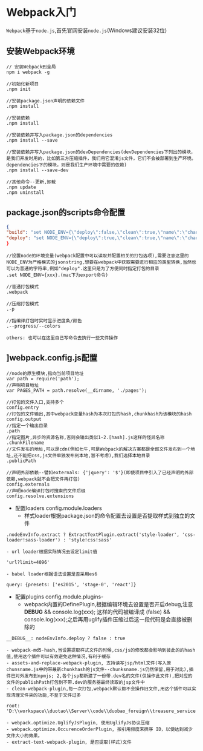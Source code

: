 
# Webpack入门

`Webpack`基于`node.js`,首先官网安装`node.js`(Windows建议安装32位)

## 安装Webpack环境
```
// 安装Webpack到全局
npm i webpack -g

//初始化新项目
.npm init

//安装package.json声明的依赖文件
.npm install

//安装依赖
.npm install 

//安装依赖并写入package.json的dependencies
.npm install --save 

//安装依赖并写入package.json的devDependencies(devDependencies下列出的模块，是我们开发时用的，比如第三方压缩插件，我们用它混淆js文件，它们不会被部署到生产环境。dependencies下的模块，则是我们生产环境中需要的依赖)
.npm install --save-dev 

//其他命令--更新,卸载
.npm update
.npm uninstall
```

## package.json的scripts命令配置

```Json
{
"build": "set NODE_ENV={\"deploy\":false,\"clean\":true,\"name\":\"charge\",\"extract\":false}&&webpack",
"deploy": "set NODE_ENV={\"deploy\":true,\"clean\":true,\"name\":\"charge\",\"extract\":false"}&&webpack -p --progress --colors"
}
```
```
//设置node的环境变量(webpack配置中可以读取并配置相关的打包选项),需要注意这里的NODE_ENV为严格模式的jsonstring,想要在webpack中获取需要进行相应的类型转换,当然也可以为普通的字符串,例如"deploy".这里只是为了方便同时指定打包的目录
.set NODE_ENV={xxx}.(mac下为export命令)

//普通打包模式
.webpack 

//压缩打包模式
.-p 

//指编译打包时实时显示进度条/颜色
.--progress/--colors

others: 也可以在这里自己写命令去执行一些文件操作
```

## ]webpack.config.js配置

```
//node的原生模块,指向当前项目地址
var path = require('path');
//声明项目地址
var PAGES_PATH = path.resolve(__dirname, './pages');

//打包的文件入口,支持多个
config.entry
//打包的文件输出,其中webpack变量hash为本次打包的hash,chunkhash为该模块的hash
config.output
//指定一个输出目录
.path
//指定图片,异步的资源名称,否则会输出类似1-2.[hash].js这样的怪异名称
.chunkFilename
//文件发布的地址,可以是cdn(例如七牛,可是Webpack的解决方案都是全部文件发布到一个地址,还不能把css,js文件单独发布到本地,暂不考虑),我们选择本地目录
.publicPath

//声明外部依赖--譬如externals: {'jquery': '$'}(即使项目中引入了已经声明的外部依赖,webpack就不会把文件再打包)
config.externals 
//声明node编译打包时搜索的文件后缀
config.resolve.extensions 
```

* 配置loaders
config.module.loaders
	- 样式loader根据package.json的命令配置去设置是否提取样式到独立的文件

```
.nodeEnvInfo.extract ? ExtractTextPlugin.extract('style-loader', 'css-loader!sass-loader') : 'style!css!sass'
```
	- url loader根据实际情况去设定limit值
```
'url?limit=4096'
```
	- babel loader根据语法设置是否采用es6
```
query: {presets: ['es2015', 'stage-0', 'react']}
```

* 配置plugins
config.module.plugins- 
	- webpack内置的DefinePlugin,根据编辑环境去设置是否开启debug,注意 __DEBUG__ && console.log(xxx); 这样的代码被编译成 (false) && console.log(xxx);之后再用uglify插件压缩过后这一段代码是会直接被删除的
```
__DEBUG__: nodeEnvInfo.deploy ? false : true
```
	- webpack-md5-hash,当设置提取样式文件的时候,css/js的修改都会影响到彼此的的hash值,使用这个插件可以有效避免这种情况,有利于缓存
	- assets-and-replace-webpack-plugin, 支持读写jsp/html文件(写入原chunsname.js中的带最新chunkhash的js文件--chunksname.js仍然保留,用于对比),插件已对外发布到npmjs; 2,各个jsp都新建了一份带.dev名的文件(仅操作此文件),把对应的文件的publishPath打包到不带.dev的服务器最终读取的jsp文件中
	- clean-webpack-plugin,每一次打包,webpack默认都不会操作旧文件,用这个插件可以实现清理文件夹的功能,不至于文件过多
```
root: 'D:\\workspace\\duotao\\Server\\code\\duobao_foreign\\treasure_service'
```
	- webpack.optimize.UglifyJsPlugin, 使用UglifyJs协议压缩
	- webpack.optimize.OccurenceOrderPlugin, 按引用频度来排序 ID，以便达到减少文件大小的效果。
	- extract-text-webpack-plugin, 是否提取(样式)文件